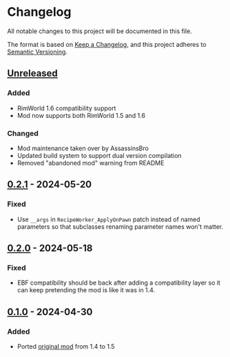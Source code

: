 # Changelog

All notable changes to this project will be documented in this file.

The format is based on [Keep a Changelog](https://keepachangelog.com/en/1.0.0/),
and this project adheres to [Semantic Versioning](https://semver.org/spec/v2.0.0.html).

## [Unreleased]

### Added

-   RimWorld 1.6 compatibility support
-   Mod now supports both RimWorld 1.5 and 1.6

### Changed

-   Mod maintenance taken over by AssassinsBro
-   Updated build system to support dual version compilation
-   Removed "abandoned mod" warning from README

## [0.2.1] - 2024-05-20

### Fixed

-   Use `__args` in `RecipeWorker_ApplyOnPawn` patch instead of named parameters so that subclasses renaming parameter names won't matter.

## [0.2.0] - 2024-05-18

### Fixed

-   EBF compatibility should be back after adding a compatibility layer so it can keep pretending the mod is like it was in 1.4.

## [0.1.0] - 2024-04-30

### Added

-   Ported [original mod](https://github.com/SirRebelRabbit/Quality-Bionics) from 1.4 to 1.5

[Unreleased]: https://github.com/ilyvion/Quality-Bionics-Continued/compare/v0.2.1...HEAD
[0.2.1]: https://github.com/ilyvion/Quality-Bionics-Continued/compare/v0.2.0...v0.2.1
[0.2.0]: https://github.com/ilyvion/Quality-Bionics-Continued/compare/v0.1.0...v0.2.0
[0.1.0]: https://github.com/ilyvion/Quality-Bionics-Continued/releases/tag/v0.1.0
